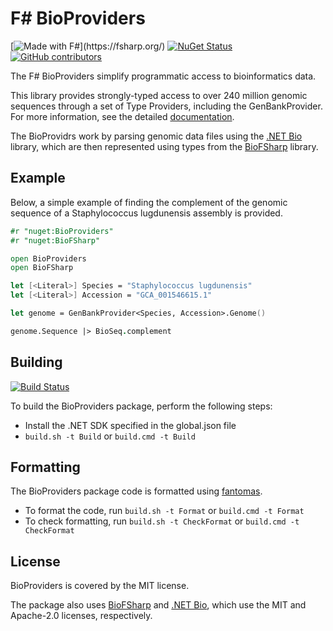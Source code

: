 # F# BioProviders

[![Made with F#](https://img.shields.io/badge/Made%20with-FSharp-rgb(184,69,252).svg)](https://fsharp.org/) [![NuGet Status](https://img.shields.io/nuget/v/BioProviders.svg)](https://www.nuget.org/packages/BioProviders/) [![GitHub contributors](https://img.shields.io/github/contributors/AlexKenna/BioProviders.svg)](https://github.com/AlexKenna/BioProviders/graphs/contributors)

The F# BioProviders simplify programmatic access to bioinformatics data.

This library provides strongly-typed access to over 240 million genomic sequences through a set of Type Providers, including the GenBankProvider. For more information, see the detailed [documentation](https://fsprojects.github.io/BioProviders/).

The BioProvidrs work by parsing genomic data files using the [.NET Bio](https://github.com/dotnetbio/bio) library, which are then represented using types from the [BioFSharp](https://github.com/CSBiology/BioFSharp) library.

## Example

Below, a simple example of finding the complement of the genomic sequence of a Staphylococcus lugdunensis assembly is provided.

```fsharp
#r "nuget:BioProviders"
#r "nuget:BioFSharp"

open BioProviders
open BioFSharp

let [<Literal>] Species = "Staphylococcus lugdunensis"
let [<Literal>] Accession = "GCA_001546615.1"

let genome = GenBankProvider<Species, Accession>.Genome()

genome.Sequence |> BioSeq.complement
```

## Building
[![Build Status](https://github.com/AlexKenna/BioProviders/actions/workflows/dotnet.yml/badge.svg)](https://github.com/AlexKenna/BioProviders/actions) 

To build the BioProviders package, perform the following steps:

* Install the .NET SDK specified in the global.json file
* `build.sh -t Build` or `build.cmd -t Build`

## Formatting

The BioProviders package code is formatted using [fantomas](https://fsprojects.github.io/fantomas/). 

* To format the code, run `build.sh -t Format` or `build.cmd -t Format`
* To check formatting, run `build.sh -t CheckFormat` or `build.cmd -t CheckFormat` 

## License

BioProviders is covered by the MIT license.

The package also uses [BioFSharp](https://github.com/CSBiology/BioFSharp) and [.NET Bio](https://github.com/dotnetbio/bio), which use the MIT and Apache-2.0 licenses, respectively.
